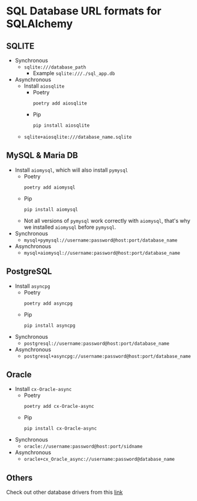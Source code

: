 # SQL Database URL formats for SQLAlchemy

## SQLITE

+ Synchronous
    + `sqlite:///database_path`
        + Example `sqlite:///./sql_app.db`
+ Asynchronous
    + Install `aiosqlite`
        + Poetry
          ```commandline
          poetry add aiosqlite
          ```
        + Pip
          ```commandline
          pip install aiosqlite
          ```
    + `sqlite+aiosqlite:///database_name.sqlite`

## MySQL & Maria DB

+ Install `aiomysql`, which will also install `pymysql`
    + Poetry
      ```commandline
      poetry add aiomysql
      ```
    + Pip
      ```commandline
      pip install aiomysql
      ```
    + Not all versions of `pymysql` work correctly with `aiomysql`, that's why we installed `aiomysql`
      before `pymysql`.
+ Synchronous
    + `mysql+pymysql://username:password@host:port/database_name`
+ Asynchronous
    + `mysql+aiomysql://username:password@host:port/database_name`

## PostgreSQL

+ Install `asyncpg`
    + Poetry
      ```commandline
      poetry add asyncpg
      ```
    + Pip
      ```commandline
      pip install asyncpg
      ```
+ Synchronous
    + `postgresql://username:password@host:port/database_name`
+ Asynchronous
    + `postgresql+asyncpg://username:password@host:port/database_name`

## Oracle

+ Install `cx-Oracle-async`
    + Poetry
      ````commandline
      poetry add cx-Oracle-async
      ````
    + Pip
      ```commandline
      pip install cx-Oracle-async
      ```
+ Synchronous
    + `oracle://username:password@host:port/sidname`
+ Asynchronous
    + `oracle+cx_Oracle_async://username:password@database_name`

## Others

Check out other database drivers from this [link](https://docs.sqlalchemy.org/en/14/core/engines.html#database-urls)